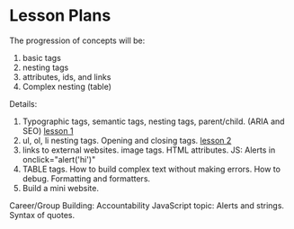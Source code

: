 # Lesson Plans

The progression of concepts will be:

1. basic tags
2. nesting tags
3. attributes, ids, and links
4. Complex nesting (table)

Details:

1. Typographic tags, semantic tags, nesting tags, parent/child. (ARIA and SEO) [lesson 1](lesson-plan-1.md)
2. ul, ol, li nesting tags. Opening and closing tags. [lesson 2](lesson-plan-2.md)
3. links to external websites. image tags. HTML attributes. JS: Alerts in onclick="alert('hi')"
4. TABLE tags. How to build complex text without making errors. How to debug. Formatting and formatters.
5. Build a mini website.

Career/Group Building: Accountability
JavaScript topic: Alerts and strings. Syntax of quotes.

